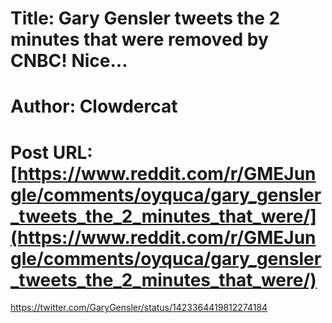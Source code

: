 # Title: Gary Gensler tweets the 2 minutes that were removed by CNBC! Nice...
# Author: Clowdercat
# Post URL: [https://www.reddit.com/r/GMEJungle/comments/oyquca/gary_gensler_tweets_the_2_minutes_that_were/](https://www.reddit.com/r/GMEJungle/comments/oyquca/gary_gensler_tweets_the_2_minutes_that_were/)


https://twitter.com/GaryGensler/status/1423364419812274184